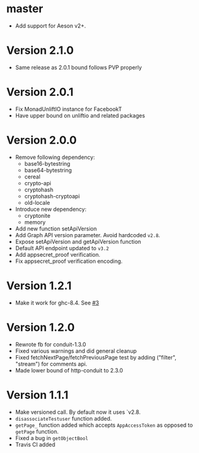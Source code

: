 # master

* Add support for Aeson v2+.

# Version 2.1.0

* Same release as 2.0.1 bound follows PVP properly

# Version 2.0.1

* Fix MonadUnliftIO instance for FacebookT
* Have upper bound on unliftio and related packages

# Version 2.0.0

* Remove following dependency:
  - base16-bytestring
  - base64-bytestring
  - cereal
  - crypto-api
  - cryptohash
  - cryptohash-cryptoapi
  - old-locale
* Introduce new dependency:
  - cryptonite
  - memory
* Add new function setApiVersion
* Add Graph API version parameter. Avoid hardcoded `v2.8`.
* Expose setApiVersion and getApiVersion function
* Default API endpoint updated to `v3.2`
* Add appsecret_proof verification.
* Fix appsecret_proof verification encoding.

# Version 1.2.1

* Make it work for ghc-8.4. See [#3](https://github.com/psibi/fb/issues/3)

# Version 1.2.0

* Rewrote fb for conduit-1.3.0
* Fixed various warnings and did general cleanup
* Fixed fetchNextPage/fetchPreviousPage test by adding ("filter", "stream") for comments api.
* Made lower bound of http-conduit to 2.3.0

# Version 1.1.1

* Make versioned call. By default now it uses `v2.8.
* `disassociateTestuser` function added.
* `getPage_` function added which accepts `AppAccessToken` as opposed
  to `getPage` function.
* Fixed a bug in `getObjectBool`
* Travis CI added
